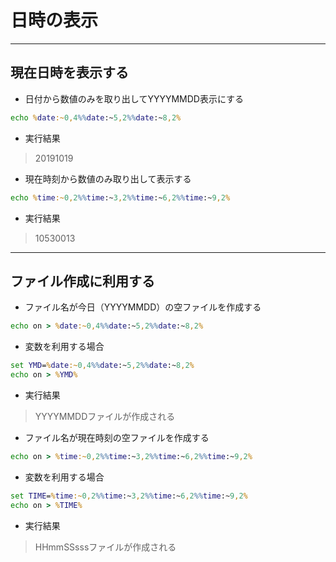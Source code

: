 # 日時の表示  

***

## 現在日時を表示する  

* 日付から数値のみを取り出してYYYYMMDD表示にする

```cmd
echo %date:~0,4%%date:~5,2%%date:~8,2%
```

* 実行結果

> 20191019

* 現在時刻から数値のみ取り出して表示する

```cmd
echo %time:~0,2%%time:~3,2%%time:~6,2%%time:~9,2%
```

* 実行結果

> 10530013

***

## ファイル作成に利用する  

* ファイル名が今日（YYYYMMDD）の空ファイルを作成する

```cmd
echo on > %date:~0,4%%date:~5,2%%date:~8,2%
```

* 変数を利用する場合

```cmd
set YMD=%date:~0,4%%date:~5,2%%date:~8,2%
echo on > %YMD%
```

* 実行結果

> YYYYMMDDファイルが作成される

* ファイル名が現在時刻の空ファイルを作成する

```cmd
echo on > %time:~0,2%%time:~3,2%%time:~6,2%%time:~9,2%
```

* 変数を利用する場合

```cmd
set TIME=%time:~0,2%%time:~3,2%%time:~6,2%%time:~9,2%
echo on > %TIME%
```

* 実行結果

> HHmmSSsssファイルが作成される
